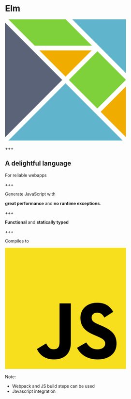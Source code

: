 # Elm

![Elm Logo](assets/elm-logo.png)

+++

## A delightful language

For reliable webapps


+++

Generate JavaScript with

**great performance** and **no runtime exceptions**.

+++

**Functional** and **statically typed**

+++

Compiles to

![Javascript](assets/javascript.png)

Note:
* Webpack and JS build steps can be used
* Javascript integration

